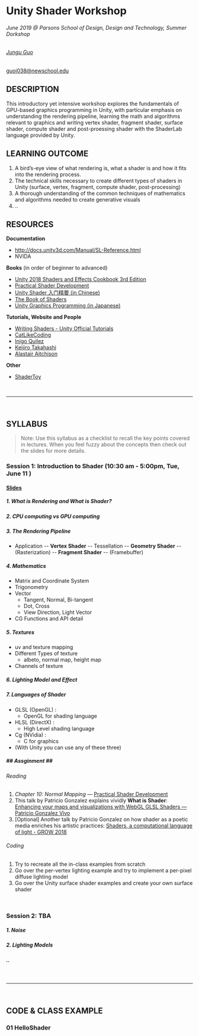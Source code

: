 # Unity Shader Workshop
###### June 2019 @ Parsons School of Design, Design and Technology, Summer Dorkshop
###### [Jungu Guo](http://www.junguguo.com/) 
guoj038@newschool.edu

## DESCRIPTION
This introductory yet intensive workshop explores the fundamentals of GPU-based graphics programming in Unity, with particular emphasis on understanding the rendering pipeline, learning the math and algorithms relevant to graphics and writing vertex shader, fragment shader, surface shader, compute shader and post-proessing shader with the ShaderLab language provided by Unity. 

## LEARNING OUTCOME
1. A bird’s-eye view of what rendering is, what a shader is and how it fits into the rendering process. 
2. The technical skills necessary to create different types of shaders in Unity (surface, vertex, fragment, compute shader, post-processing)
3. A thorough understanding of the common techniques of mathematics and algorithms needed to create generative visuals
4. ..



## RESOURCES
**Documentation**
- http://docs.unity3d.com/Manual/SL-Reference.html
- NVIDA


**Books** (in order of beginner to advanced)
- [Unity 2018 Shaders and Effects Cookbook 3rd Edition](https://www.amazon.com/Unity-2018-Shaders-Effects-Cookbook/dp/1788396235/ref=sr_1_1?keywords=unity+shader&qid=1560329187&s=gateway&sr=8-1)
- [Practical Shader Development](https://www.amazon.com/Practical-Shader-Development-Fragment-Developers/dp/1484244567/ref=sr_1_6?keywords=unity+shader&qid=1560329194&s=gateway&sr=8-6)
- [Unity Shader 入门精要 (in Chinese)](https://github.com/candycat1992/Unity_Shaders_Book)
- [The Book of Shaders](https://thebookofshaders.com/) 
- [Unity Graphics Programming (in Japanese)](https://indievisuallab.stores.jp/) 

**Tutorials, Website and People**
- [Writing Shaders - Unity Official Tutorials](https://docs.unity3d.com/Manual/ShadersOverview.html)
- [CatLikeCoding](http://catlikecoding.com/)
- [Inigo Quilez](http://www.iquilezles.org/www/index.htm)
- [Keijiro Takahashi](https://github.com/keijiro)
- [Alastair Aitchison](https://alastaira.wordpress.com/tag/shader/)

**Other**
- [ShaderToy](https://www.shadertoy.com/)

<br>

***

<br>

## SYLLABUS 
> Note: Use this syllabus as a checklist to recall the key points covered in lectures. When you feel fuzzy about the concepts then check out the slides for more details.
### **Session 1: Introduction to Shader** (10:30 am - 5:00pm, Tue, June 11 )
#### [Slides](https://docs.google.com/presentation/d/1-2yJ_jIJmtOBO2-wV9jO2AIJGifqEcWQnfFU0tCCESw/edit?usp=sharing)

##### 1. 	What is Rendering and What is Shader?
##### 2. 	CPU computing vs GPU computing
##### 3. 	**The Rendering Pipeline**
- Application -- **Vertex Shader** -- Tessellation -- **Geometry Shader** -- (Rasterization) -- **Fragment Shader** -- (Framebuffer)

##### 4. 	**Mathematics**
- Matrix and Coordinate System
- Trigonometry
- Vector
  - Tangent, Normal, Bi-tangent
  - Dot, Cross
  - View Direction, Light Vector
- CG Functions and API detail

##### 5. 	**Textures**
- uv and texture mapping
- Different Types of texture
  - albeto, normal map, height map
- Channels of texture

##### 6. 	**Lighting Model and Effect**
##### 7. 	**Languages of Shader**
- GLSL (OpenGL) :
  - OpenGL for shading language
- HLSL (DirectX) :
  - High Level shading language
- Cg (NVidia) : 
  - C for graphics
- (With Unity you can use any of these three)

#####  	**##  Assginment ##**
###### Reading
1. *Chapter 10: Normal Mapping* — [Practical Shader Development](https://www.amazon.com/Practical-Shader-Development-Fragment-Developers/dp/1484244567/ref=sr_1_6?keywords=unity+shader&qid=1560329194&s=gateway&sr=8-6)
2. This talk by Patricio Gonzalez explains vividly **What is Shader**: [Enhancing your maps and visualizations with WebGL GLSL Shaders — Patricio Gonzalez Vivo](https://www.youtube.com/watch?v=5AGx0_2xI6Y)
3. [Optional] Another talk by Patricio Gonzalez on how shader as a poetic media enriches his artistic practices: [Shaders, a computational language of light - GROW 2018](https://www.youtube.com/watch?v=Au3zQwJj5AU)

###### Coding
1. Try to recreate all the in-class examples from scratch
2. Go over the per-vertex lighting example and try to implement a per-pixel diffuse lighting model 
3. Go over the Unity surface shader examples and create your own surface shader

<br>

### **Session 2: TBA**
##### 1. 	Noise
##### 2.  Lighting Models
##### ..


<br>


***

<br>

## CODE & CLASS EXAMPLE 
### 01 HelloShader



